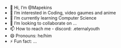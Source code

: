 - 👋 Hi, I’m @Mapekins
- 👀 I’m interested in Coding, video gaumes and anime
- 🌱 I’m currently learning Computer Science
- 💞️ I’m looking to collaborate on ...
- 📫 How to reach me - discord: .eternalyouth
- 😄 Pronouns: he/him
- ⚡ Fun fact: ...

<!---
Mapekins/Mapekins is a ✨ special ✨ repository because its `README.md` (this file) appears on your GitHub profile.
You can click the Preview link to take a look at your changes.
--->
